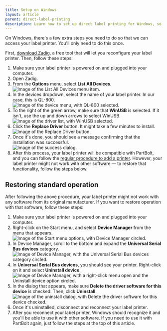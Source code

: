 ```yaml
---
title: Setup on Windows
layout: article
parent: direct-label-printing
description: Learn how to set up direct label printing for Windows, so you can print PartBolt inventory labels straight from your browser. Compatible label printer required.
---
```


On Windows, there's a few extra steps you need to do so that we can access your label printer. You'll only need to do this once.

First, [download Zadig](https://zadig.akeo.ie/), a free tool that will let you reconfigure your label printer. Then, follow these steps:

1. Make sure your label printer is powered on and plugged into your computer.
2. Open Zadig.
3. From the <strong>Options</strong> menu, select <strong>List All Devices</strong>.
    <div class="step-image" style="max-width: 575px"><img src="/img/direct-label-printing/windows/zadig_options.png" alt="Image of the List All Devices menu item." /></div>
4. In the devices dropdown, select the name of your label printer. In our case, this is QL-800.
    <div class="step-image" style="max-width: 575px"><img src="/img/direct-label-printing/windows/zadig_select_printer.png" alt="Image of the device menu, with QL-800 selected." /></div>
5. To the right of the green arrow, make sure that <strong>WinUSB</strong> is selected. If it isn't, use the up and down arrows to select WinUSB.
    <div class="step-image" style="max-width: 575px"><img src="/img/direct-label-printing/windows/zadig_winusb.png" alt="Image of the driver list, with WinUSB selected." /></div>
6. Click the <strong>Replace Driver</strong> button. It might take a few minutes to install.
    <div class="step-image" style="max-width: 575px"><img src="/img/direct-label-printing/windows/zadig_replace_driver.png" alt="Image of the Replace Driver button." /></div>
7. Once it's done, you should see a message confirming that the installation was successful.
    <div class="step-image" style="max-width: 575px"><img src="/img/direct-label-printing/windows/zadig_success.png" alt="Image of the success dialog." /></div>
8. After this process, your label printer will be compatible with PartBolt, and you can follow the [regular procedure to add a printer](/articles/direct-label-printing#adding-a-printer). However, your label printer might not work with other software &mdash; to restore that functionality, follow the steps below.

## Restoring standard operation
After following the above procedure, your label printer might not work with any software from its original manufacturer. If you want to restore operation with that software, follow these steps:

1. Make sure your label printer is powered on and plugged into your computer.
2. Right-click on the Start menu, and select <strong>Device Manager</strong> from the menu that appears.
    <div class="step-image" style="max-width: 575px"><img src="/img/direct-label-printing/windows/uninstall_start.png" alt="Image of the Start menu options, with Device Manager circled." /></div>
3. In Device Manager, scroll to the bottom and expand the <strong>Universal Serial Bus devices</strong> category.
    <div class="step-image" style="max-width: 781px"><img src="/img/direct-label-printing/windows/uninstall_category.png" alt="Image of Device Manager, with the Universal Serial Bus devices category circled." /></div>
4. In <strong>Universal Serial Bus devices</strong>, you should see your printer. Right-click on it and select <strong>Uninstall device</strong>.
    <div class="step-image" style="max-width: 781px"><img src="/img/direct-label-printing/windows/uninstall_menu.png" alt="Image of Device Manager, with a right-click menu open and the Uninstall device option circled." /></div>
5. In the dialog that appears, make sure <strong>Delete the driver software for this device</strong> is checked. Then, click <strong>Uninstall</strong>.
    <div class="step-image" style="max-width: 781px"><img src="/img/direct-label-printing/windows/uninstall_confirm.png" alt="Image of the uninstall dialog, with Delete the driver software for this device checked." /></div>
6. Once it's uninstalled, disconnect and reconnect your label printer.
7. After you reconnect your label printer, Windows should recognize it and you'll be able to use it with other software. If you need to use it with PartBolt again, just follow the steps at the top of this article.